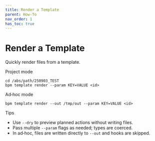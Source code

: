 ```yaml
---
title: Render a Template
parent: How-To
nav_order: 1
has_toc: true
---
```


# Render a Template
Quickly render files from a template.

Project mode
```
cd /abs/path/250903_TEST
bpm template render --param KEY=VALUE <id>
```

Ad‑hoc mode
```
bpm template render --out /tmp/out --param KEY=VALUE <id>
```

Tips
- Use `--dry` to preview planned actions without writing files.
- Pass multiple `--param` flags as needed; types are coerced.
- In ad‑hoc, files are written directly to `--out` and hooks are skipped.
